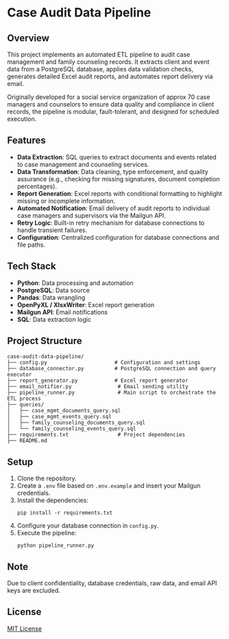 # Case Audit Data Pipeline

## Overview
This project implements an automated ETL pipeline to audit case management and family counseling records. It extracts client and event data from a PostgreSQL database, applies data validation checks, generates detailed Excel audit reports, and automates report delivery via email.

Originally developed for a social service organization of approx 70 case managers and counselors to ensure data quality and compliance in client records, the pipeline is modular, fault-tolerant, and designed for scheduled execution.

## Features
- **Data Extraction**: SQL queries to extract documents and events related to case management and counseling services.
- **Data Transformation**: Data cleaning, type enforcement, and quality assurance (e.g., checking for missing signatures, document completion percentages).
- **Report Generation**: Excel reports with conditional formatting to highlight missing or incomplete information.
- **Automated Notification**: Email delivery of audit reports to individual case managers and supervisors via the Mailgun API.
- **Retry Logic**: Built-in retry mechanism for database connections to handle transient failures.
- **Configuration**: Centralized configuration for database connections and file paths.

## Tech Stack
- **Python**: Data processing and automation
- **PostgreSQL**: Data source
- **Pandas**: Data wrangling
- **OpenPyXL / XlsxWriter**: Excel report generation
- **Mailgun API**: Email notifications
- **SQL**: Data extraction logic

## Project Structure
```
case-audit-data-pipeline/
├── config.py                      # Configuration and settings
├── database_connector.py          # PostgreSQL connection and query executor
├── report_generator.py            # Excel report generator
├── email_notifier.py               # Email sending utility
├── pipeline_runner.py              # Main script to orchestrate the ETL process
├── queries/
│   ├── case_mgmt_documents_query.sql
│   ├── case_mgmt_events_query.sql
│   ├── family_counseling_documents_query.sql
│   └── family_counseling_events_query.sql
├── requirements.txt                # Project dependencies
├── README.md
```

## Setup
1. Clone the repository.
2. Create a `.env` file based on `.env.example` and insert your Mailgun credentials.
3. Install the dependencies:
    ```
    pip install -r requirements.txt
    ```
4. Configure your database connection in `config.py`.
5. Execute the pipeline:
    ```
    python pipeline_runner.py
    ```

## Note
Due to client confidentiality, database credentials, raw data, and email API keys are excluded.

## License
[MIT License](LICENSE)
